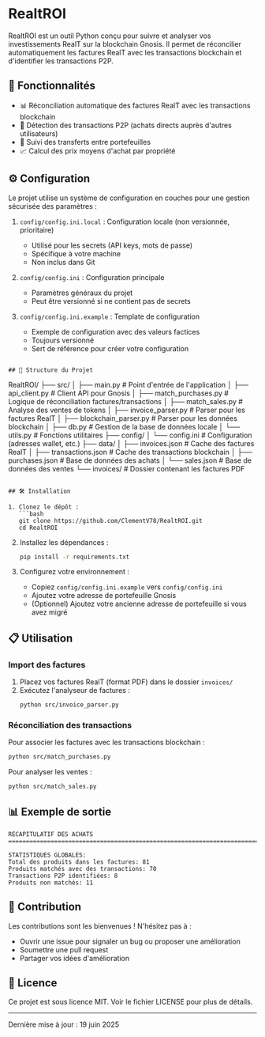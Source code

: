 # RealtROI

RealtROI est un outil Python conçu pour suivre et analyser vos investissements RealT sur la blockchain Gnosis. Il permet de réconcilier automatiquement les factures RealT avec les transactions blockchain et d'identifier les transactions P2P.

## 🚀 Fonctionnalités

- 📊 Réconciliation automatique des factures RealT avec les transactions blockchain
- 🤝 Détection des transactions P2P (achats directs auprès d'autres utilisateurs)
- 🔄 Suivi des transferts entre portefeuilles
- 📈 Calcul des prix moyens d'achat par propriété

## ⚙️ Configuration

Le projet utilise un système de configuration en couches pour une gestion sécurisée des paramètres :

1. `config/config.ini.local` : Configuration locale (non versionnée, prioritaire)
   - Utilisé pour les secrets (API keys, mots de passe)
   - Spécifique à votre machine
   - Non inclus dans Git

2. `config/config.ini` : Configuration principale
   - Paramètres généraux du projet
   - Peut être versionné si ne contient pas de secrets

3. `config/config.ini.example` : Template de configuration
   - Exemple de configuration avec des valeurs factices
   - Toujours versionné
   - Sert de référence pour créer votre configuration

```

## 📁 Structure du Projet

```
RealtROI/
├── src/
│   ├── main.py              # Point d'entrée de l'application
│   ├── api_client.py        # Client API pour Gnosis
│   ├── match_purchases.py   # Logique de réconciliation factures/transactions
│   ├── match_sales.py       # Analyse des ventes de tokens
│   ├── invoice_parser.py    # Parser pour les factures RealT
│   ├── blockchain_parser.py # Parser pour les données blockchain
│   ├── db.py               # Gestion de la base de données locale
│   └── utils.py            # Fonctions utilitaires
├── config/
│   └── config.ini          # Configuration (adresses wallet, etc.)
├── data/
│   ├── invoices.json       # Cache des factures RealT
│   ├── transactions.json   # Cache des transactions blockchain
│   ├── purchases.json      # Base de données des achats
│   └── sales.json         # Base de données des ventes
└── invoices/              # Dossier contenant les factures PDF
```

## 🛠 Installation

1. Clonez le dépôt :
   ```bash
   git clone https://github.com/ClementV78/RealtROI.git
   cd RealtROI
   ```

2. Installez les dépendances :
   ```bash
   pip install -r requirements.txt
   ```

3. Configurez votre environnement :
   - Copiez `config/config.ini.example` vers `config/config.ini`
   - Ajoutez votre adresse de portefeuille Gnosis
   - (Optionnel) Ajoutez votre ancienne adresse de portefeuille si vous avez migré

## 📋 Utilisation

### Import des factures

1. Placez vos factures RealT (format PDF) dans le dossier `invoices/`
2. Exécutez l'analyseur de factures :
   ```bash
   python src/invoice_parser.py
   ```

### Réconciliation des transactions

Pour associer les factures avec les transactions blockchain :
```bash
python src/match_purchases.py
```

Pour analyser les ventes :
```bash
python src/match_sales.py
```

## 📊 Exemple de sortie

```
RÉCAPITULATIF DES ACHATS
================================================================================

STATISTIQUES GLOBALES:
Total des produits dans les factures: 81
Produits matchés avec des transactions: 70
Transactions P2P identifiées: 8
Produits non matchés: 11
```

## 🤝 Contribution

Les contributions sont les bienvenues ! N'hésitez pas à :
- Ouvrir une issue pour signaler un bug ou proposer une amélioration
- Soumettre une pull request
- Partager vos idées d'amélioration

## 📝 Licence

Ce projet est sous licence MIT. Voir le fichier LICENSE pour plus de détails.

---
Dernière mise à jour : 19 juin 2025